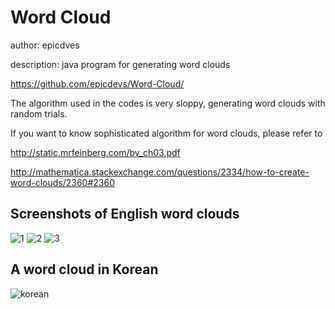 Word Cloud
==========
author: epicdves

description: java program for generating word clouds

https://github.com/epicdevs/Word-Cloud/

The algorithm used in the codes is very sloppy, generating word clouds with random trials.

If you want to know sophisticated algorithm for word clouds, please refer to

http://static.mrfeinberg.com/bv_ch03.pdf

http://mathematica.stackexchange.com/questions/2334/how-to-create-word-clouds/2360#2360

Screenshots of English word clouds
---
![1](https://github.com/epicdevs/Word-Cloud/raw/master/img/1.png)
![2](https://github.com/epicdevs/Word-Cloud/raw/master/img/2.png)
![3](https://github.com/epicdevs/Word-Cloud/raw/master/img/3.png)

A word cloud in Korean
---
![korean](https://github.com/epicdevs/Word-Cloud/raw/master/img/korean.png)
